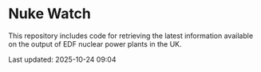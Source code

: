 # Nuke Watch

This repository includes code for retrieving the latest information available on the output of EDF nuclear power plants in the UK.

Last updated: 2025-10-24 09:04
